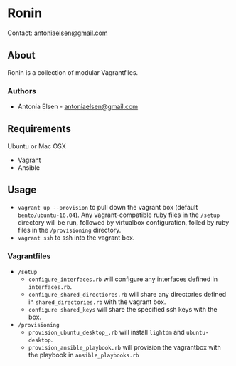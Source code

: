 # Ronin  
Contact: antoniaelsen@gmail.com

## About

Ronin is a collection of modular Vagrantfiles.

### Authors

 - Antonia Elsen - antoniaelsen@gmail.com

## Requirements

Ubuntu or Mac OSX

- Vagrant
- Ansible

## Usage

- `vagrant up --provision` to pull down the vagrant box (default `bento/ubuntu-16.04`). Any vagrant-compatible ruby files in the `/setup` directory will be run, followed by virtualbox configuration, folled by ruby files in the `/provisioning` directory.
- `vagrant ssh` to ssh into the vagrant box.

### Vagrantfiles

- `/setup`
  - `configure_interfaces.rb` will configure any interfaces defined in `interfaces.rb`.
  - `configure_shared_directiores.rb` will share any directories defined in `shared_directories.rb` with the vagrant box.
  - `configure shared_keys` will share the specified ssh keys with the box.
- `/provisioning`
  - `provision_ubuntu_desktop_.rb` will install `lightdm` and `ubuntu-desktop`.
  - `provision_ansible_playbook.rb` will provision the vagrantbox with the playbook in `ansible_playbooks.rb`